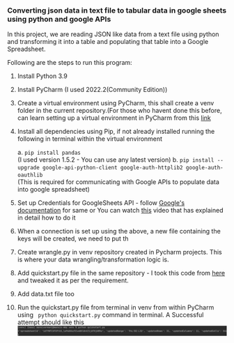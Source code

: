 
### Converting json data in text file to tabular data in google sheets using python and google APIs
In this project, we are reading JSON like data from a text file using python and transforming it into a table and populating that table into a Google Spreadsheet.

Following are the steps to run this program:

1. Install Python 3.9
2. Install PyCharm (I used 2022.2(Community Edition))

3. Create a virtual environment using PyCharm, this shall create a venv folder in the current repository.(For those who havent done this before, can learn setting up a virtual environment in PyCharm from this [link](https://www.youtube.com/watch?v=2P30W3TN4nI&t=16s)

4. Install all dependencies using Pip, if not already installed running the following in terminal within the virtual environment<br>

   a. ```pip install pandas``` <br>
   (I used version 1.5.2 - You can use any latest version)
   b. ```pip install --upgrade google-api-python-client google-auth-httplib2 google-auth-oauthlib``` <br> (This is required for communicating with Google APIs to populate data into google spreadsheet)

6. Set up Credentials for GoogleSheets API - follow [Google's documentation](https://developers.google.com/sheets/api/quickstart/python) for same or You can watch [this](https://www.youtube.com/watch?v=4ssigWmExak&t=607s) video that has explained in detail how to do it
7. When a connection is set up using the above, a new file containing the keys will be created, we need to put th

8. Create wrangle.py in venv repository created in Pycharm projects. This is where your data wrangling/transformation logic is.
9. Add quickstart.py file in the same repository - I took this code from [here](https://developers.google.com/sheets/api/quickstart/python) and tweaked it as per the requirement.
10. Add data.txt file too
11. Run the quickstart.py file from terminal in venv from within PyCharm using ``` python quickstart.py``` command in terminal.
A Successful attempt should like this  ![Executed](https://github.com/Mansi242401/text_df_googlesheet/blob/main/Screen%20Shot%202023-09-02%20at%206.20.31%20PM.png)



